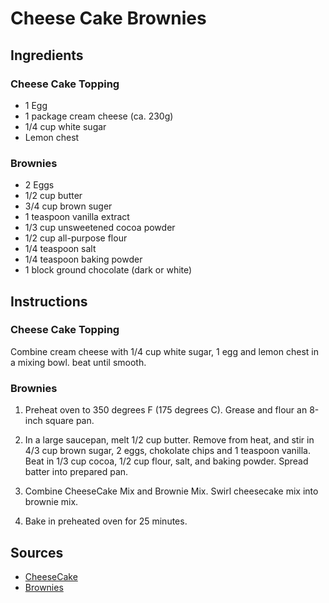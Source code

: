 # Cheese Cake Brownies

## Ingredients

### Cheese Cake Topping

- 1 Egg
- 1 package cream cheese (ca. 230g)
- 1/4 cup white sugar
- Lemon chest

### Brownies

- 2 Eggs
- 1/2 cup butter
- 3/4 cup brown suger
- 1 teaspoon vanilla extract
- 1/3 cup unsweetened cocoa powder
- 1/2 cup all-purpose flour
- 1/4 teaspoon salt
- 1/4 teaspoon baking powder
- 1 block ground chocolate (dark or white)

## Instructions

### Cheese Cake Topping

Combine cream cheese with 1/4 cup white sugar, 1 egg and lemon chest in a mixing bowl. beat until smooth.

### Brownies

1. Preheat oven to 350 degrees F (175 degrees C). Grease and flour an 8-inch square pan.

2. In a large saucepan, melt 1/2 cup butter. Remove from heat, and stir in 4/3 cup brown sugar, 2 eggs, chokolate chips and 1 teaspoon vanilla. Beat in 1/3 cup cocoa, 1/2 cup flour, salt, and baking powder. Spread batter into prepared pan.

3. Combine CheeseCake Mix and Brownie Mix. Swirl cheesecake mix into brownie mix.

4. Bake in preheated oven for 25 minutes.

## Sources

- [CheeseCake](http://allrecipes.com/recipe/54787/chunky-cheesecake-brownies/print/?recipeType=Recipe&servings=16)
- [Brownies](http://allrecipes.com/recipe/10549/best-brownies/print/?recipeType=Recipe&servings=16)

